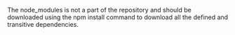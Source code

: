 The node_modules is not a part of the repository and should be downloaded using the npm install command to download all the defined and transitive dependencies.

